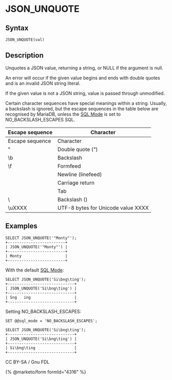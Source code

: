 # JSON\_UNQUOTE

## Syntax

```
JSON_UNQUOTE(val)
```

## Description

Unquotes a JSON value, returning a string, or NULL if the argument is null.

An error will occur if the given value begins and ends with double quotes and is an invalid JSON string literal.

If the given value is not a JSON string, value is passed through unmodified.

Certain character sequences have special meanings within a string. Usually, a backslash is ignored, but the escape sequences in the table below are recognised by MariaDB, unless the [SQL Mode](../../../../server-management/variables-and-modes/sql-mode.md) is set to NO\_BACKSLASH\_ESCAPES SQL.

| Escape sequence | Character                          |
| --------------- | ---------------------------------- |
| Escape sequence | Character                          |
| "               | Double quote (")                   |
| \b              | Backslash                          |
| \f              | Formfeed                           |
|                 | Newline (linefeed)                 |
|                 | Carriage return                    |
|                 | Tab                                |
| \\              | Backslash ()                       |
| \uXXXX          | UTF-8 bytes for Unicode value XXXX |

## Examples

```
SELECT JSON_UNQUOTE('"Monty"');
+-------------------------+
| JSON_UNQUOTE('"Monty"') |
+-------------------------+
| Monty                   |
+-------------------------+
```

With the default [SQL Mode](../../../../server-management/variables-and-modes/sql-mode.md):

```
SELECT JSON_UNQUOTE('Si\bng\ting');
+-----------------------------+
| JSON_UNQUOTE('Si\bng\ting') |
+-----------------------------+
| Sng	ing                   |
+-----------------------------+
```

Setting NO\_BACKSLASH\_ESCAPES:

```
SET @@sql_mode = 'NO_BACKSLASH_ESCAPES';

SELECT JSON_UNQUOTE('Si\bng\ting');
+-----------------------------+
| JSON_UNQUOTE('Si\bng\ting') |
+-----------------------------+
| Si\bng\ting                 |
+-----------------------------+
```

CC BY-SA / Gnu FDL

{% @marketo/form formId="4316" %}

